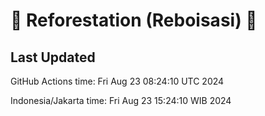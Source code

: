 
# 🌳 Reforestation (Reboisasi) 🌲

## Last Updated

GitHub Actions time: Fri Aug 23 08:24:10 UTC 2024

Indonesia/Jakarta time: Fri Aug 23 15:24:10 WIB 2024
